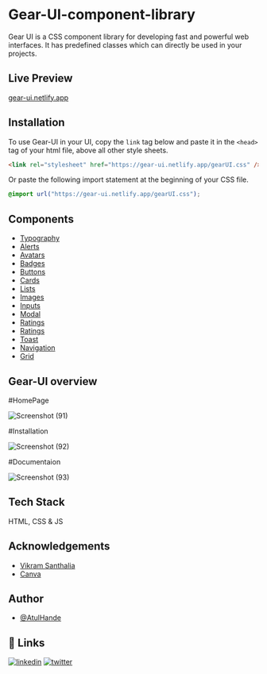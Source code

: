 # Gear-UI-component-library

Gear UI is a CSS component library for developing fast and powerful web interfaces. It has predefined classes which can directly be used in your projects.
## Live Preview

[gear-ui.netlify.app](https://gear-ui.netlify.app/)
## Installation

To use Gear-UI in your UI, copy the `link` tag below and paste it in the `<head>` tag of your html file, above all other style sheets.

```html
<link rel="stylesheet" href="https://gear-ui.netlify.app/gearUI.css" />
```

Or paste the following import statement at the beginning of your CSS file.

```css
@import url("https://gear-ui.netlify.app/gearUI.css");
```
## Components

- [Typography](https://gear-ui.netlify.app/documentation/docs.html#utility)
- [Alerts](https://gear-ui.netlify.app/documentation/docs.html#alert)
- [Avatars](https://gear-ui.netlify.app/documentation/docs.html#avatar)
- [Badges](https://gear-ui.netlify.app/documentation/docs.html#badge)
- [Buttons](https://gear-ui.netlify.app/documentation/docs.html#button)
- [Cards](https://gear-ui.netlify.app/documentation/docs.html#card)
- [Lists](https://gear-ui.netlify.app/documentation/docs.html#list)
- [Images](https://gear-ui.netlify.app/documentation/docs.html#image)
- [Inputs](https://gear-ui.netlify.app/documentation/docs.html#input)
- [Modal](https://gear-ui.netlify.app/documentation/docs.html#modal)
- [Ratings](https://gear-ui.netlify.app/documentation/docs.html#rating)
- [Ratings](https://gear-ui.netlify.app/documentation/docs.html#slider)
- [Toast](https://gear-ui.netlify.app/documentation/docs.html#toast)
- [Navigation](https://gear-ui.netlify.app/documentation/docs.html#navigation)
- [Grid](https://gear-ui.netlify.app/documentation/docs.html#grid)

## Gear-UI overview 

#HomePage

![Screenshot (91)](https://user-images.githubusercontent.com/76784537/155020039-0ae567dd-2ad4-4f25-82d8-0b4007c1f728.png)

#Installation

![Screenshot (92)](https://user-images.githubusercontent.com/76784537/155020136-828bae34-53fc-4abb-9836-8d9438f126f0.png)

#Documentaion

![Screenshot (93)](https://user-images.githubusercontent.com/76784537/155020222-8cd562cd-466b-4234-9746-59b61c13aeae.png)


## Tech Stack

HTML, CSS & JS


## Acknowledgements

 - [Vikram Santhalia](https://twitter.com/VikramSanthalia)
 - [Canva](https://www.canva.com/)

## Author

- [@AtulHande](https://github.com/AtulHande03a)


## 🔗 Links

[![linkedin](https://img.shields.io/badge/linkedin-0A66C2?style=for-the-badge&logo=linkedin&logoColor=white)](https://www.linkedin.com/in/atul-hande/)
[![twitter](https://img.shields.io/badge/twitter-1DA1F2?style=for-the-badge&logo=twitter&logoColor=white)](https://twitter.com/AtulHande9)

